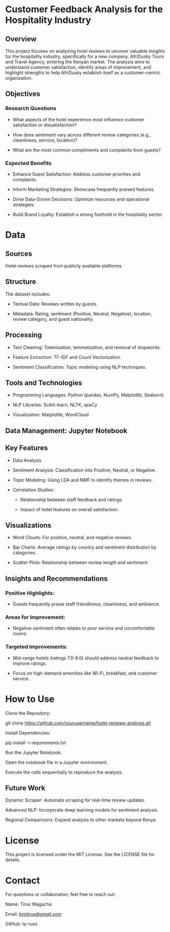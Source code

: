 # Customer Feedback Analysis for the Hospitality Industry

## Overview

This project focuses on analyzing hotel reviews to uncover valuable insights for the hospitality industry, specifically for a new company, AfriDusky Tours and Travel Agency, entering the Kenyan market. The analysis aims to understand customer satisfaction, identify areas of improvement, and highlight strengths to help AfriDusky establish itself as a customer-centric organization.

## Objectives

### Research Questions

- What aspects of the hotel experience most influence customer satisfaction or dissatisfaction?

- How does sentiment vary across different review categories (e.g., cleanliness, service, location)?

- What are the most common compliments and complaints from guests?

### Expected Benefits

- Enhance Guest Satisfaction: Address customer priorities and complaints.

- Inform Marketing Strategies: Showcase frequently praised features.

- Drive Data-Driven Decisions: Optimize resources and operational strategies.

- Build Brand Loyalty: Establish a strong foothold in the hospitality sector.

# Data

## Sources

Hotel reviews scraped from publicly available platforms.

## Structure

The dataset includes:

- Textual Data: Reviews written by guests.

- Metadata: Rating, sentiment (Positive, Neutral, Negative), location, review category, and guest nationality.

## Processing

- Text Cleaning: Tokenization, lemmatization, and removal of stopwords.

- Feature Extraction: TF-IDF and Count Vectorization.

- Sentiment Classification: Topic modeling using NLP techniques.

## Tools and Technologies

- Programming Languages: Python (pandas, NumPy, Matplotlib, Seaborn)

- NLP Libraries: Scikit-learn, NLTK, spaCy

- Visualization: Matplotlib, WordCloud

## Data Management: Jupyter Notebook

## Key Features

- Data Analysis

- Sentiment Analysis: Classification into Positive, Neutral, or Negative.

- Topic Modeling: Using LDA and NMF to identify themes in reviews.

- Correlation Studies:

  - Relationship between staff feedback and ratings.

  - Impact of hotel features on overall satisfaction.

## Visualizations

- Word Clouds: For positive, neutral, and negative reviews.

- Bar Charts: Average ratings by country and sentiment distribution by categories.

- Scatter Plots: Relationship between review length and sentiment.

## Insights and Recommendations

### Positive Highlights:

- Guests frequently praise staff friendliness, cleanliness, and ambiance.

### Areas for Improvement:

- Negative sentiment often relates to poor service and uncomfortable rooms.

### Targeted Improvements:

- Mid-range hotels (ratings 7.0-8.0) should address neutral feedback to improve ratings.

- Focus on high-demand amenities like Wi-Fi, breakfast, and customer service.

# How to Use

Clone the Repository:

git clone https://github.com/yourusername/hotel-reviews-analysis.git

Install Dependencies:

pip install -r requirements.txt

Run the Jupyter Notebook:

Open the notebook file in a Jupyter environment.

Execute the cells sequentially to reproduce the analysis.

## Future Work

Dynamic Scraper: Automate scraping for real-time review updates.

Advanced NLP: Incorporate deep learning models for sentiment analysis.

Regional Comparisons: Expand analysis to other markets beyond Kenya.

# License

This project is licensed under the MIT License. See the LICENSE file for details.

# Contact

For questions or collaboration, feel free to reach out:

Name: Tirus Wagacha

Email: kimtirus@gmail.com

GitHub: ty-russ

